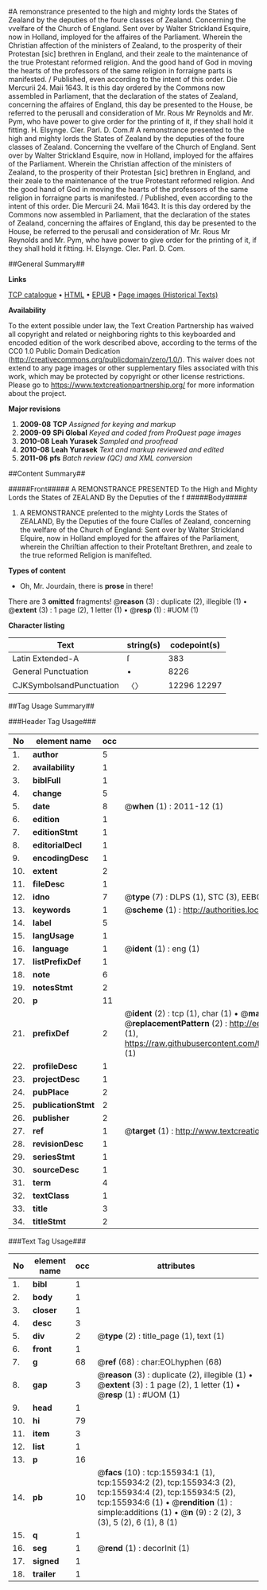 #A remonstrance presented to the high and mighty lords the States of Zealand by the deputies of the foure classes of Zealand. Concerning the vvelfare of the Church of England. Sent over by Walter Strickland Esquire, now in Holland, imployed for the affaires of the Parliament. Wherein the Christian affection of the ministers of Zealand, to the prosperity of their Protestan [sic] brethren in England, and their zeale to the maintenance of the true Protestant reformed religion. And the good hand of God in moving the hearts of the professors of the same religion in forraigne parts is manifested. / Published, even according to the intent of this order. Die Mercurii 24. Maii 1643. It is this day ordered by the Commons now assembled in Parliament, that the declaration of the states of Zealand, concerning the affaires of England, this day be presented to the House, be referred to the perusall and consideration of Mr. Rous Mr Reynolds and Mr. Pym, who have power to give order for the printing of it, if they shall hold it fitting. H. Elsynge. Cler. Parl. D. Com.#
A remonstrance presented to the high and mighty lords the States of Zealand by the deputies of the foure classes of Zealand. Concerning the vvelfare of the Church of England. Sent over by Walter Strickland Esquire, now in Holland, imployed for the affaires of the Parliament. Wherein the Christian affection of the ministers of Zealand, to the prosperity of their Protestan [sic] brethren in England, and their zeale to the maintenance of the true Protestant reformed religion. And the good hand of God in moving the hearts of the professors of the same religion in forraigne parts is manifested. / Published, even according to the intent of this order. Die Mercurii 24. Maii 1643. It is this day ordered by the Commons now assembled in Parliament, that the declaration of the states of Zealand, concerning the affaires of England, this day be presented to the House, be referred to the perusall and consideration of Mr. Rous Mr Reynolds and Mr. Pym, who have power to give order for the printing of it, if they shall hold it fitting. H. Elsynge. Cler. Parl. D. Com.

##General Summary##

**Links**

[TCP catalogue](http://www.ota.ox.ac.uk/tcp/)  • 
[HTML](http://tei.it.ox.ac.uk/tcp/Texts-HTML/free/A91/A91638.html)  • 
[EPUB](http://tei.it.ox.ac.uk/tcp/Texts-EPUB/free/A91/A91638.epub) • 
[Page images (Historical Texts)](https://historicaltexts.jisc.ac.uk/eebo-99858999e)

**Availability**

To the extent possible under law, the Text Creation Partnership has waived all copyright and related or neighboring rights to this keyboarded and encoded edition of the work described above, according to the terms of the CC0 1.0 Public Domain Dedication (http://creativecommons.org/publicdomain/zero/1.0/). This waiver does not extend to any page images or other supplementary files associated with this work, which may be protected by copyright or other license restrictions. Please go to https://www.textcreationpartnership.org/ for more information about the project.

**Major revisions**

1. __2009-08__ __TCP__ *Assigned for keying and markup*
1. __2009-09__ __SPi Global__ *Keyed and coded from ProQuest page images*
1. __2010-08__ __Leah Yurasek__ *Sampled and proofread*
1. __2010-08__ __Leah Yurasek__ *Text and markup reviewed and edited*
1. __2011-06__ __pfs__ *Batch review (QC) and XML conversion*

##Content Summary##

#####Front#####
A REMONSTRANCE PRESENTED To the High and Mighty Lords the States of ZEALAND By the Deputies of the f
#####Body#####

1. A REMONSTRANCE preſented to the mighty Lords the States of ZEALAND, By the Deputies of the foure Claſſes of Zealand, concerning the welfare of the Church of England: Sent over by Walter Strickland Eſquire, now in Holland employed for the affaires of the Parliament, wherein the Chriſtian affection to their Proteſtant Brethren, and zeale to the true reformed Religion is manifeſted.

**Types of content**

  * Oh, Mr. Jourdain, there is **prose** in there!

There are 3 **omitted** fragments! 
 @__reason__ (3) : duplicate (2), illegible (1)  •  @__extent__ (3) : 1 page (2), 1 letter (1)  •  @__resp__ (1) : #UOM (1)

**Character listing**


|Text|string(s)|codepoint(s)|
|---|---|---|
|Latin Extended-A|ſ|383|
|General Punctuation|•|8226|
|CJKSymbolsandPunctuation|〈〉|12296 12297|

##Tag Usage Summary##

###Header Tag Usage###

|No|element name|occ|attributes|
|---|---|---|---|
|1.|__author__|5||
|2.|__availability__|1||
|3.|__biblFull__|1||
|4.|__change__|5||
|5.|__date__|8| @__when__ (1) : 2011-12 (1)|
|6.|__edition__|1||
|7.|__editionStmt__|1||
|8.|__editorialDecl__|1||
|9.|__encodingDesc__|1||
|10.|__extent__|2||
|11.|__fileDesc__|1||
|12.|__idno__|7| @__type__ (7) : DLPS (1), STC (3), EEBO-CITATION (1), PROQUEST (1), VID (1)|
|13.|__keywords__|1| @__scheme__ (1) : http://authorities.loc.gov/ (1)|
|14.|__label__|5||
|15.|__langUsage__|1||
|16.|__language__|1| @__ident__ (1) : eng (1)|
|17.|__listPrefixDef__|1||
|18.|__note__|6||
|19.|__notesStmt__|2||
|20.|__p__|11||
|21.|__prefixDef__|2| @__ident__ (2) : tcp (1), char (1)  •  @__matchPattern__ (2) : ([0-9\-]+):([0-9IVX]+) (1), (.+) (1)  •  @__replacementPattern__ (2) : http://eebo.chadwyck.com/downloadtiff?vid=$1&page=$2 (1), https://raw.githubusercontent.com/textcreationpartnership/Texts/master/tcpchars.xml#$1 (1)|
|22.|__profileDesc__|1||
|23.|__projectDesc__|1||
|24.|__pubPlace__|2||
|25.|__publicationStmt__|2||
|26.|__publisher__|2||
|27.|__ref__|1| @__target__ (1) : http://www.textcreationpartnership.org/docs/. (1)|
|28.|__revisionDesc__|1||
|29.|__seriesStmt__|1||
|30.|__sourceDesc__|1||
|31.|__term__|4||
|32.|__textClass__|1||
|33.|__title__|3||
|34.|__titleStmt__|2||


###Text Tag Usage###

|No|element name|occ|attributes|
|---|---|---|---|
|1.|__bibl__|1||
|2.|__body__|1||
|3.|__closer__|1||
|4.|__desc__|3||
|5.|__div__|2| @__type__ (2) : title_page (1), text (1)|
|6.|__front__|1||
|7.|__g__|68| @__ref__ (68) : char:EOLhyphen (68)|
|8.|__gap__|3| @__reason__ (3) : duplicate (2), illegible (1)  •  @__extent__ (3) : 1 page (2), 1 letter (1)  •  @__resp__ (1) : #UOM (1)|
|9.|__head__|1||
|10.|__hi__|79||
|11.|__item__|3||
|12.|__list__|1||
|13.|__p__|16||
|14.|__pb__|10| @__facs__ (10) : tcp:155934:1 (1), tcp:155934:2 (2), tcp:155934:3 (2), tcp:155934:4 (2), tcp:155934:5 (2), tcp:155934:6 (1)  •  @__rendition__ (1) : simple:additions (1)  •  @__n__ (9) : 2 (2), 3 (3), 5 (2), 6 (1), 8 (1)|
|15.|__q__|1||
|16.|__seg__|1| @__rend__ (1) : decorInit (1)|
|17.|__signed__|1||
|18.|__trailer__|1||
